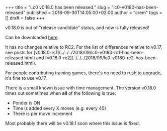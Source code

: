 +++
title = "Lc0 v0.18.0 has been released."
slug = "lc0-v0180-has-been-released"
published = 2018-09-30T14:05:00+02:00
author = "crem"
tags = []
draft = false
+++

v0.18.0 is out of "release candidate" status, and now is fully released!

Can be downloaded
[here](https://github.com/LeelaChessZero/lc0/releases/tag/v0.18.0).

It has no changes relative to RC2. For the list of differences relative to
v0.17, see posts for
[v0.18.0-rc1](../../../2018/09/lc0-v0180-rc1-has-been-
released.html) and
[v0.18.0-rc2](../../../2018/09/lc0-v0180-rc2-has-been-
released.html).

For people contributing training games, there's no need to rush to upgrade,
it's fine to use v0.17.

There is a small known issue with time management. The version v0.18.0 times
out sometimes when **all** of the following is true:

  * Ponder is ON
  * Time is added every X moves (e.g. every 40)
  * There is per move increment

Most probably there will be v0.18.1 soon where this issue is fixed.
